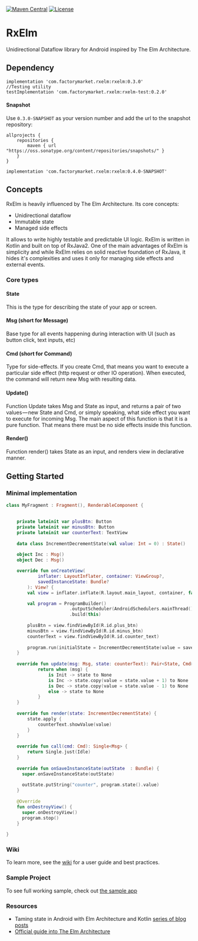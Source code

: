 [![Maven Central](https://img.shields.io/maven-central/v/com.factorymarket.rxelm/rxelm.svg)](https://search.maven.org/#search%7Cga%7C1%7Cg%3A%22com.factorymarket.rxelm%22)
[![License](https://img.shields.io/badge/License-Apache%202.0-yellowgreen.svg)](https://github.com/FactoryMarketRetailGmbH/RxElm/blob/master/LICENSE)

# RxElm
Unidirectional Dataflow library for Android inspired by The Elm Architecture. 


## Dependency

```
implementation 'com.factorymarket.rxelm:rxelm:0.3.0'
//Testing utility
testImplementation 'com.factorymarket.rxelm:rxelm-test:0.2.0'
```


#### Snapshot
Use `0.3.0-SNAPSHOT` as your version number and add the url to the snapshot repository:

```
allprojects {
    repositories {     
        maven { url "https://oss.sonatype.org/content/repositories/snapshots/" }
    }
}

```

```
implementation 'com.factorymarket.rxelm:rxelm:0.4.0-SNAPSHOT'
```


## Concepts 
RxElm is heavily influenced by The Elm Architecture. Its core concepts:

* Unidirectional dataflow
* Immutable state
* Managed side effects

It allows to write highly testable and predictable UI logic. RxElm is written in Kotlin and built 
on top of RxJava2. One of the main advantages of RxElm is simplicity and while RxElm relies on solid reactive foundation
of RxJava, it hides it's complexities and uses it only for managing side effects and external events.

### Core types
#### State 
This is the type for describing the state of your app or screen. 

#### Msg (short for Message)  
Base type for all events happening during interaction with UI (such as button click, text inputs, etc)

#### Cmd (short for Command) 
Type for side-effects. If you create Cmd, that means you want to execute a particular side effect (http request or other IO operation).
When executed, the command will return new Msg with resulting data.

#### Update()  
Function Update takes Msg and State as input, and returns a pair of two values — new State and Cmd, or simply speaking, what side effect you want to execute for incoming Msg. 
The main aspect of this function is that it is a pure function. That means there must be no side effects inside this function.

#### Render() 
Function render() takes State as an input, and renders view in declarative manner. 

## Getting Started

### Minimal implementation

```kotlin
class MyFragment : Fragment(), RenderableComponent {

  
    private lateinit var plusBtn: Button
    private lateinit var minusBtn: Button
    private lateinit var counterText: TextView   
    
    data class IncrementDecrementState(val value: Int = 0) : State()
    
    object Inc : Msg()
    object Dec : Msg()

    override fun onCreateView(
            inflater: LayoutInflater, container: ViewGroup?,
            savedInstanceState: Bundle?
        ): View? {
        val view = inflater.inflate(R.layout.main_layout, container, false)       

        val program = ProgramBuilder()
                        .outputScheduler(AndroidSchedulers.mainThread())
                        .build(this)
                        
        plusBtn = view.findViewById(R.id.plus_btn)
        minusBtn = view.findViewById(R.id.minus_btn)
        counterText = view.findViewById(R.id.counter_text)
               
        program.run(initialState = IncrementDecrementState(value = savedInstanceState?.getInt("counter", 0) ?: 0))              
    }
    
    override fun update(msg: Msg, state: counterText): Pair<State, Cmd> {          
            return when (msg) {
                is Init -> state to None
                is Inc -> state.copy(value = state.value + 1) to None               
                is Dec -> state.copy(value = state.value - 1) to None
                else -> state to None
            }
    }
    
    override fun render(state: IncrementDecrementState) {
        state.apply {
            counterText.showValue(value)
        }
    }
    
    override fun call(cmd: Cmd): Single<Msg> {
        return Single.just(Idle)         
    }
    
    override fun onSaveInstanceState(outState  : Bundle) {
      super.onSaveInstanceState(outState)
     
      outState.putString("counter", program.state().value)
    }
    
    @Override
    fun onDestroyView() {
      super.onDestroyView()
      program.stop()
    }
    
}
```

### Wiki
To learn more, see the [wiki](https://github.com/FactoryMarketRetailGmbH/RxElm/wiki) for a user guide and best practices.

### Sample Project 
To see full working sample, check out [the sample app](https://github.com/FactoryMarketRetailGmbH/RxElm/tree/master/sample) 


### Resources
* Taming state in Android with Elm Architecture and Kotlin [series of blog posts](https://proandroiddev.com/taming-state-in-android-with-elm-architecture-and-kotlin-part-1-566caae0f706)
* [Official guide into The Elm Architecture](https://guide.elm-lang.org/architecture/)
